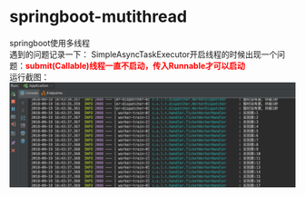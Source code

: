 # springboot-mutithread
springboot使用多线程  
遇到的问题记录一下：
SimpleAsyncTaskExecutor开启线程的时候出现一个问题：**<font color="red">submit(Callable)线程一直不启动，传入Runnable才可以启动</font>**   
运行截图：
![运行效果](https://github.com/doraemon4/springboot-mutithread/blob/master/src/main/resources/thread.png)
